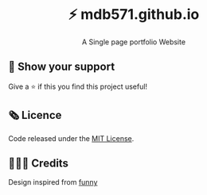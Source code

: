 <h1 align="center">⚡️  mdb571.github.io</h1>
<p align="center">A Single page portfolio Website</p>












## 🖤 Show your support

Give a ⭐ if this you find this project useful!

## 🗞 Licence

Code released under the [MIT License](LICENSE).

## 👩🏾‍🔬 Credits

Design inspired from [funny](https://github.com/imfunniee)
